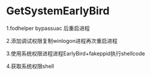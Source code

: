 # GetSystemEarlyBird
1.fodhelper bypassuac 后重启进程

2.添加调试权限复制winlogon进程再次重启进程

3.使用系统权限进程进程EarlyBird+fakeppid执行shellcode

4.获取系统权限shell

